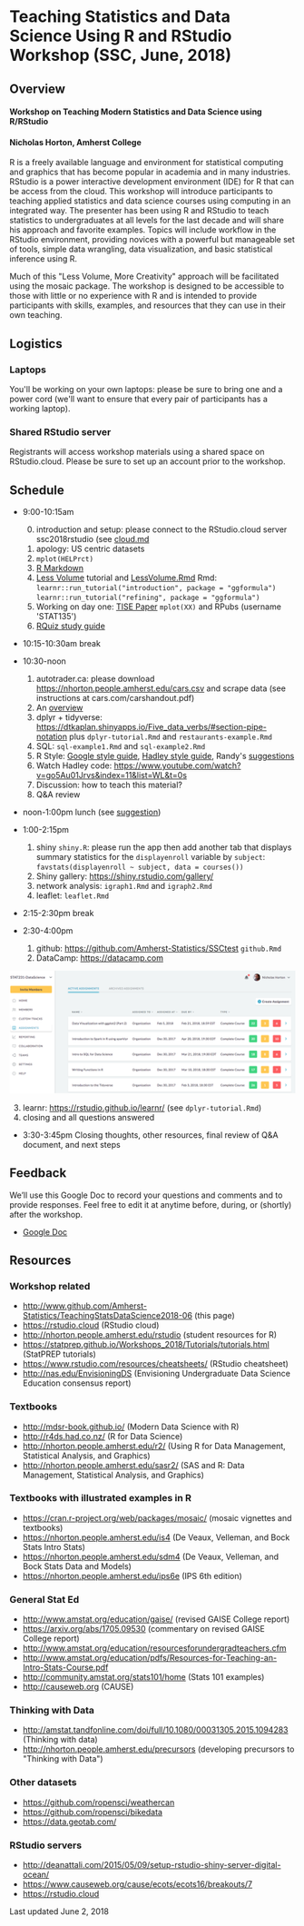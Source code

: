 # Teaching Statistics and Data Science Using R and RStudio Workshop (SSC, June, 2018)

## Overview

#### Workshop on Teaching Modern Statistics and Data Science using R/RStudio 
#### Nicholas Horton, Amherst College

R is a freely available language and environment for statistical computing and graphics that has become popular in academia and in many industries. RStudio is a power interactive development environment (IDE) for R that can be access from the cloud.  This workshop will introduce participants to teaching applied statistics and data science courses using computing in an integrated way. The presenter has been using R and RStudio to teach statistics to undergraduates at all levels for the last decade and will share his approach and favorite examples. Topics will include workflow in the RStudio environment, providing novices with a powerful but manageable set of tools, simple data wrangling, data visualization, and basic statistical inference using R. 

Much of this "Less Volume, More Creativity" approach will be facilitated using the mosaic package. The workshop is designed to be accessible to those with little or no experience with R and is intended to provide participants with skills, examples, and resources that they can use in their own teaching.

## Logistics

### Laptops

You'll be working on your own laptops: please be sure to bring one and a power cord (we'll want to ensure that every pair of participants has a working laptop).

### Shared RStudio server

Registrants will access workshop materials using a shared space on RStudio.cloud.  Please be sure to set up an account prior to the workshop.


## Schedule

- 9:00-10:15am

  0. introduction and setup: please connect to the RStudio.cloud server ssc2018rstudio (see [cloud.md](cloud.md)
  1. apology: US centric datasets
  2. `mplot(HELPrct)`
  3. [R Markdown](https://prezi.com/vq6l5yqpnqma/intro-to-r-markdown-cvc-2015)
  4. [Less Volume](http://rstudio.calvin.edu:3939/ecots2018) tutorial and [LessVolume.Rmd](Less-Volume2018-06.Rmd) Rmd: `learnr::run_tutorial("introduction", package = "ggformula")` `learnr::run_tutorial("refining", package = "ggformula")`
  5. Working on day one: [TISE Paper](https://escholarship.org/uc/item/84v3774z) `mplot(XX)` and RPubs (username 'STAT135')
  6. [RQuiz study guide](quiz/R-guide.pdf)

- 10:15-10:30am break

- 10:30-noon
  1. autotrader.ca: please download https://nhorton.people.amherst.edu/cars.csv and scrape data (see instructions at cars.com/carshandout.pdf)
  2. An [overview](https://github.com/Amherst-Statistics/TeachingStatsDataScience2018-06/SSC2018.pdf)
  3. dplyr + tidyverse: https://dtkaplan.shinyapps.io/Five_data_verbs/#section-pipe-notation plus 
`dplyr-tutorial.Rmd` and `restaurants-example.Rmd`
  4. SQL: `sql-example1.Rmd` and `sql-example2.Rmd`
  5. R Style: [Google style guide](https://google.github.io/styleguide/Rguide.xml), [Hadley style guide](http://adv-r.had.co.nz/Style.html), Randy's [suggestions](style.md)
  6. Watch Hadley code: https://www.youtube.com/watch?v=go5Au01Jrvs&index=11&list=WL&t=0s
  7. Discussion: how to teach this material?
  8. Q&A review

- noon-1:00pm lunch (see [suggestion](lunch.md))

- 1:00-2:15pm
  1. shiny `shiny.R`: please run the app then add another tab that displays summary statistics for the `displayenroll` variable by `subject`: `favstats(displayenroll ~ subject, data = courses())`
  2. Shiny gallery: https://shiny.rstudio.com/gallery/
  2. network analysis: `igraph1.Rmd` and `igraph2.Rmd`
  3. leaflet: `leaflet.Rmd`

- 2:15-2:30pm break

- 2:30-4:00pm 
  1. github: https://github.com/Amherst-Statistics/SSCtest   `github.Rmd`
  2. DataCamp: https://datacamp.com  

![](datacamp.png)

  3. learnr: https://rstudio.github.io/learnr/  (see `dplyr-tutorial.Rmd`)
  4. closing and all questions answered


- 3:30-3:45pm Closing thoughts, other resources, final review of Q&A document, and next steps

## Feedback

We’ll use this Google Doc to record your questions and comments and to provide responses. Feel free to edit it at anytime before, during, or (shortly) after the workshop.

- [Google Doc](https://docs.google.com/document/d/1D65bQS--pmj6Cu9VAkjvmlIGe-yk2d0xGZfRknkysrA/edit?usp=sharing)

## Resources

### Workshop related

- http://www.github.com/Amherst-Statistics/TeachingStatsDataScience2018-06 (this page)
- https://rstudio.cloud (RStudio cloud)
- http://nhorton.people.amherst.edu/rstudio (student resources for R)
- https://statprep.github.io/Workshops_2018/Tutorials/tutorials.html (StatPREP tutorials)
- https://www.rstudio.com/resources/cheatsheets/ (RStudio cheatsheet)
- http://nas.edu/EnvisioningDS (Envisioning Undergraduate Data Science Education consensus report)

### Textbooks

- http://mdsr-book.github.io/ (Modern Data Science with R)
- http://r4ds.had.co.nz/ (R for Data Science)
- http://nhorton.people.amherst.edu/r2/ (Using R for Data Management, Statistical Analysis, and Graphics)
- http://nhorton.people.amherst.edu/sasr2/ (SAS and R: Data Management, Statistical Analysis, and Graphics)

### Textbooks with illustrated examples in R

- https://cran.r-project.org/web/packages/mosaic/ (mosaic vignettes and textbooks)
- https://nhorton.people.amherst.edu/is4 (De Veaux, Velleman, and Bock Stats Intro Stats)
- https://nhorton.people.amherst.edu/sdm4 (De Veaux, Velleman, and Bock Stats Data and Models)
- https://nhorton.people.amherst.edu/ips6e (IPS 6th edition)

### General Stat Ed

- http://www.amstat.org/education/gaise/ (revised GAISE College report)
- https://arxiv.org/abs/1705.09530 (commentary on revised GAISE College report)
- http://www.amstat.org/education/resourcesforundergradteachers.cfm
- http://www.amstat.org/education/pdfs/Resources-for-Teaching-an-Intro-Stats-Course.pdf
- http://community.amstat.org/stats101/home (Stats 101 examples)
- http://causeweb.org (CAUSE)

### Thinking with Data

- http://amstat.tandfonline.com/doi/full/10.1080/00031305.2015.1094283 (Thinking with data)
- http://nhorton.people.amherst.edu/precursors (developing precursors to "Thinking with Data")

### Other datasets

- https://github.com/ropensci/weathercan
- https://github.com/ropensci/bikedata
- https://data.geotab.com/

### RStudio servers

- http://deanattali.com/2015/05/09/setup-rstudio-shiny-server-digital-ocean/
- https://www.causeweb.org/cause/ecots/ecots16/breakouts/7
- https://rstudio.cloud

Last updated June 2, 2018
